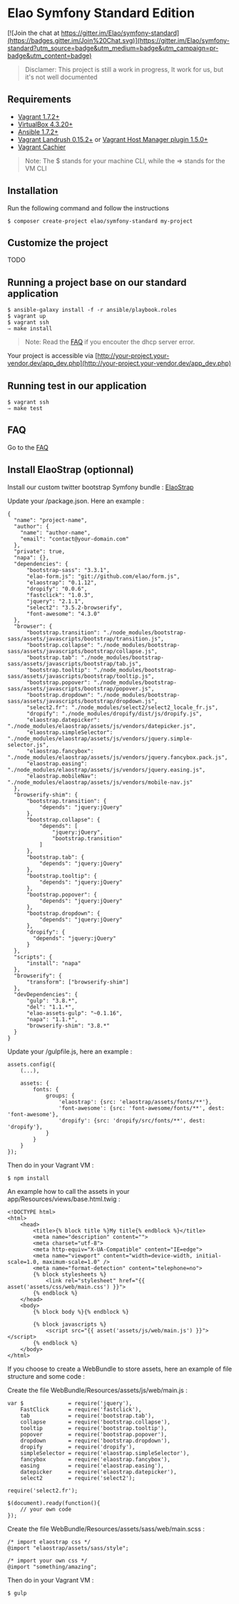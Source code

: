 Elao Symfony Standard Edition
=============================

[![Join the chat at https://gitter.im/Elao/symfony-standard](https://badges.gitter.im/Join%20Chat.svg)](https://gitter.im/Elao/symfony-standard?utm_source=badge&utm_medium=badge&utm_campaign=pr-badge&utm_content=badge)

> Disclamer: This project is still a work in progress, It work for us, but it's not well documented

Requirements
------------

 * [Vagrant 1.7.2+](http://www.vagrantup.com/downloads.html)
 * [VirtualBox 4.3.20+](https://www.virtualbox.org/wiki/Downloads)
 * [Ansible 1.7.2+](http://docs.ansible.com/intro_installation.html)
 * [Vagrant Landrush 0.15.2+](https://github.com/phinze/landrush) or [Vagrant Host Manager plugin 1.5.0+](https://github.com/smdahlen/vagrant-hostmanager)
 * [Vagrant Cachier](http://fgrehm.viewdocs.io/vagrant-cachier)

> Note: The $ stands for your machine CLI, while the ⇒ stands for the VM CLI

Installation
------------

Run the following command and follow the instructions

    $ composer create-project elao/symfony-standard my-project

Customize the project
---------------------

TODO

Running a project base on our standard application
--------------------------------------------------

    $ ansible-galaxy install -f -r ansible/playbook.roles
    $ vagrant up
    $ vagrant ssh
    ⇒ make install

> Note: Read the [FAQ](https://github.com/Elao/symfony-standard/wiki/FAQ) if you encouter the dhcp server error.

Your project is accessible via [http://your-project.your-vendor.dev/app_dev.php](http://your-project.your-vendor.dev/app_dev.php)

Running test in our application
-------------------------------

    $ vagrant ssh
    ⇒ make test

FAQ
---

Go to the [FAQ](https://github.com/Elao/symfony-standard/wiki/FAQ)

Install ElaoStrap (optionnal)
---

Install our custom twitter bootstrap Symfony bundle : [ElaoStrap](https://github.com/Elao/ElaoThemeElaoStrapBundle)
    
Update your /package.json. Here an example :

    {
      "name": "project-name",
      "author": {
        "name": "author-name",
        "email": "contact@your-domain.com"
      },
      "private": true,
      "napa": {},
      "dependencies": {
          "bootstrap-sass": "3.3.1",
          "elao-form.js": "git://github.com/elao/form.js",
          "elaostrap": "0.1.12",
          "dropify": "0.0.6",
          "fastclick": "1.0.3",
          "jquery": "2.1.1",
          "select2": "3.5.2-browserify",
          "font-awesome": "4.3.0"
      },
      "browser": {
          "bootstrap.transition": "./node_modules/bootstrap-sass/assets/javascripts/bootstrap/transition.js",
          "bootstrap.collapse": "./node_modules/bootstrap-sass/assets/javascripts/bootstrap/collapse.js",
          "bootstrap.tab": "./node_modules/bootstrap-sass/assets/javascripts/bootstrap/tab.js",
          "bootstrap.tooltip": "./node_modules/bootstrap-sass/assets/javascripts/bootstrap/tooltip.js",
          "bootstrap.popover": "./node_modules/bootstrap-sass/assets/javascripts/bootstrap/popover.js",
          "bootstrap.dropdown": "./node_modules/bootstrap-sass/assets/javascripts/bootstrap/dropdown.js",
          "select2.fr": "./node_modules/select2/select2_locale_fr.js",
          "dropify": "./node_modules/dropify/dist/js/dropify.js",
          "elaostrap.datepicker": "./node_modules/elaostrap/assets/js/vendors/datepicker.js",
          "elaostrap.simpleSelector": "./node_modules/elaostrap/assets/js/vendors/jquery.simple-selector.js",
          "elaostrap.fancybox": "./node_modules/elaostrap/assets/js/vendors/jquery.fancybox.pack.js",
          "elaostrap.easing": "./node_modules/elaostrap/assets/js/vendors/jquery.easing.js",
          "elaostrap.mobileNav": "./node_modules/elaostrap/assets/js/vendors/mobile-nav.js"
      },
      "browserify-shim": {
          "bootstrap.transition": {
              "depends": "jquery:jQuery"
          },
          "bootstrap.collapse": {
              "depends": [
                  "jquery:jQuery",
                  "bootstrap.transition"
              ]
          },
          "bootstrap.tab": {
              "depends": "jquery:jQuery"
          },
          "bootstrap.tooltip": {
              "depends": "jquery:jQuery"
          },
          "bootstrap.popover": {
              "depends": "jquery:jQuery"
          },
          "bootstrap.dropdown": {
              "depends": "jquery:jQuery"
          },
          "dropify": {
            "depends": "jquery:jQuery"
          }
      },
      "scripts": {
          "install": "napa"
      },
      "browserify": {
          "transform": ["browserify-shim"]
      },
      "devDependencies": {
          "gulp": "3.8.*",
          "del": "1.1.*",
          "elao-assets-gulp": "~0.1.16",
          "napa": "1.1.*",
          "browserify-shim": "3.8.*"
      }
    }
    
Update your /gulpfile.js, here an example :
    
    assets.config({
        (...),
        
        assets: {
            fonts: {
                groups: {
                    'elaostrap': {src: 'elaostrap/assets/fonts/**'},
                    'font-awesome': {src: 'font-awesome/fonts/**', dest: 'font-awesome'},
                    'dropify': {src: 'dropify/src/fonts/**', dest: 'dropify'},
                }
            }
        }
    });
    
Then do in your Vagrant VM :

    $ npm install
    
An example how to call the assets in your app/Resources/views/base.html.twig :
    
    <!DOCTYPE html>
    <html>
        <head>
            <title>{% block title %}My title{% endblock %}</title>
            <meta name="description" content="">
            <meta charset="utf-8">
            <meta http-equiv="X-UA-Compatible" content="IE=edge">
            <meta name="viewport" content="width=device-width, initial-scale=1.0, maximum-scale=1.0" />
            <meta name="format-detection" content="telephone=no">
            {% block stylesheets %}
                <link rel="stylesheet" href="{{ asset('assets/css/web/main.css') }}">
            {% endblock %}
        </head>
        <body>
            {% block body %}{% endblock %}
    
            {% block javascripts %}
                <script src="{{ asset('assets/js/web/main.js') }}"></script>
            {% endblock %}
        </body>
    </html>

If you choose to create a  WebBundle to store assets, here an example of file structure and some code :
    
Create the file WebBundle/Resources/assets/js/web/main.js :

    var $              = require('jquery'),
        FastClick      = require('fastclick'),
        tab            = require('bootstrap.tab'),
        collapse       = require('bootstrap.collapse'),
        tooltip        = require('bootstrap.tooltip'),
        popover        = require('bootstrap.popover'),
        dropdown       = require('bootstrap.dropdown'),
        dropify        = require('dropify'),
        simpleSelector = require('elaostrap.simpleSelector'),
        fancybox       = require('elaostrap.fancybox'),
        easing         = require('elaostrap.easing'),
        datepicker     = require('elaostrap.datepicker'),
        select2        = require('select2');
    
    require('select2.fr');
    
    $(document).ready(function(){
        // your own code
    });
    
Create the file WebBundle/Resources/assets/sass/web/main.scss :

    /* import elaostrap css */
    @import "elaostrap/assets/sass/style";
    
    /* import your own css */
    @import "something/amazing";
    
Then do in your Vagrant VM :

    $ gulp
